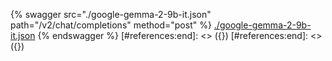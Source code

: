 [#references:start]: <> ({ "template": "openapi" })
[#references:start]: <> ({ "template": "openapi" })
{% swagger src="./google-gemma-2-9b-it.json" path="/v2/chat/completions" method="post" %}
[./google-gemma-2-9b-it.json](./google-gemma-2-9b-it.json)
{% endswagger %}
[#references:end]: <> ({})
[#references:end]: <> ({})